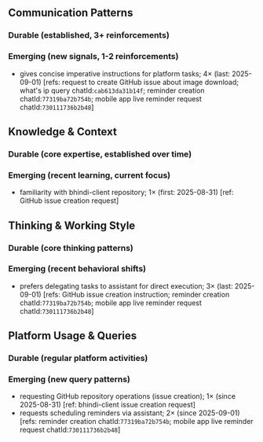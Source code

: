 ## Communication Patterns
### Durable (established, 3+ reinforcements)

### Emerging (new signals, 1-2 reinforcements)
- gives concise imperative instructions for platform tasks; 4× (last: 2025-09-01) [refs: request to create GitHub issue about image download; what's ip query chatId:`cab613da31b14f`; reminder creation chatId:`77319ba72b754b`; mobile app live reminder request chatId:`730111736b2b48`]

## Knowledge & Context
### Durable (core expertise, established over time)

### Emerging (recent learning, current focus)
- familiarity with bhindi-client repository; 1× (first: 2025-08-31) [ref: GitHub issue creation request]

## Thinking & Working Style
### Durable (core thinking patterns)

### Emerging (recent behavioral shifts)
- prefers delegating tasks to assistant for direct execution; 3× (last: 2025-09-01) [refs: GitHub issue creation instruction; reminder creation chatId:`77319ba72b754b`; mobile app live reminder request chatId:`730111736b2b48`]

## Platform Usage & Queries
### Durable (regular platform activities)

### Emerging (new query patterns)
- requesting GitHub repository operations (issue creation); 1× (since 2025-08-31) [ref: bhindi-client issue creation request]
- requests scheduling reminders via assistant; 2× (since 2025-09-01) [refs: reminder creation chatId:`77319ba72b754b`; mobile app live reminder request chatId:`730111736b2b48`]